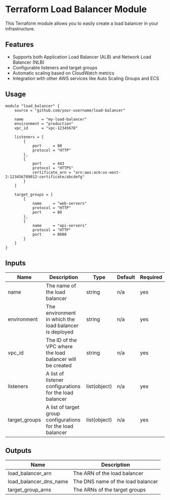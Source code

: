 # Terraform Load Balancer Module

This Terraform module allows you to easily create a load balancer in your infrastructure.

## Features

- Supports both Application Load Balancer (ALB) and Network Load Balancer (NLB)
- Configurable listeners and target groups
- Automatic scaling based on CloudWatch metrics
- Integration with other AWS services like Auto Scaling Groups and ECS

## Usage

```hcl
module "load_balancer" {
    source = "github.com/your-username/load-balancer"

    name        = "my-load-balancer"
    environment = "production"
    vpc_id      = "vpc-12345678"

    listeners = [
        {
            port     = 80
            protocol = "HTTP"
        },
        {
            port     = 443
            protocol = "HTTPS"
            certificate_arn = "arn:aws:acm:us-west-2:123456789012:certificate/abcdefg"
        }
    ]

    target_groups = [
        {
            name     = "web-servers"
            protocol = "HTTP"
            port     = 80
        },
        {
            name     = "api-servers"
            protocol = "HTTP"
            port     = 8080
        }
    ]
}
```

## Inputs

| Name         | Description           | Type   | Default | Required |
|--------------|-----------------------|--------|---------|----------|
| name         | The name of the load balancer | string | n/a | yes |
| environment  | The environment in which the load balancer is deployed | string | n/a | yes |
| vpc_id       | The ID of the VPC where the load balancer will be created | string | n/a | yes |
| listeners    | A list of listener configurations for the load balancer | list(object) | n/a | yes |
| target_groups | A list of target group configurations for the load balancer | list(object) | n/a | yes |

## Outputs

| Name         | Description           |
|--------------|-----------------------|
| load_balancer_arn | The ARN of the load balancer |
| load_balancer_dns_name | The DNS name of the load balancer |
| target_group_arns | The ARNs of the target groups |
